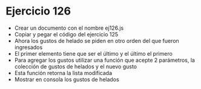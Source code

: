 # Ejercicio 126

* Crear un documento con el nombre ej126.js
* Copiar y pegar el código del ejercicio 125
* Ahora los gustos de helado se piden en otro orden del que fueron ingresados
* El primer elemento tiene que ser el último y el último el primero
* Para agregar los gustos utilizar una función que acepte 2 parámetros, la colección de gustos de helados y el nuevo gusto
* Esta función retorna la lista modificada
* Mostrar en consola los gustos de helados